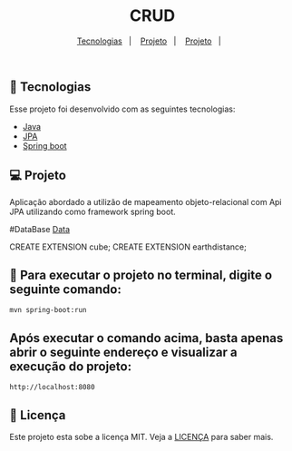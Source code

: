 <h1 align="center">
    CRUD
</h1>

<p align="center">
  <a href="#-tecnologias">Tecnologias</a>&nbsp;&nbsp;&nbsp;|&nbsp;&nbsp;&nbsp;
  <a href="#-projeto">Projeto</a>&nbsp;&nbsp;&nbsp;|&nbsp;&nbsp;&nbsp;
  <a href="#-DataBase">Projeto</a>&nbsp;&nbsp;&nbsp;|&nbsp;&nbsp;&nbsp;
</p>


<br>


## 🚀 Tecnologias

Esse projeto foi desenvolvido com as seguintes tecnologias:

- [Java](https://www.java.com/pt-BR/)
- [JPA](https://nextjs.org/https://spring.io/projects/spring-data-jpa)
- [Spring boot](https://spring.io/projects/spring-boot)

## 💻 Projeto

Aplicação abordado a utilizão de mapeamento objeto-relacional com Api JPA utilizando como framework spring boot.


#DataBase
<a href="https://github.com/chinnonsantos/sql-paises-estados-cidades/tree/master/PostgreSQL">Data</a>

CREATE EXTENSION cube; 
CREATE EXTENSION earthdistance;

## :hammer: Para executar o projeto no terminal, digite o seguinte comando:

```shell script
mvn spring-boot:run 
```

## Após executar o comando acima, basta apenas abrir o seguinte endereço e visualizar a execução do projeto:

```
http://localhost:8080
```


## 📝 Licença

Este projeto esta sobe a licença MIT. Veja a [LICENÇA](https://opensource.org/licenses/MIT) para saber mais.


